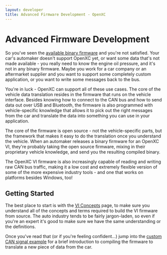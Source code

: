 ```yaml
---
layout: developer
title: Advanced Firmware Development - OpenXC
---
```


<div class="page-header">
    <h1>Advanced Firmware Development</h1>
</div>

So you've seen the [available binary firmware](/vehicle-interface/firmware.html)
and you're not satisfied. Your car's automaker doesn't support OpenXC yet, or
want some data that's not made available - you really need to know the engine
oil pressure, and it's not in any binary firmware. Maybe you work for a car
company or an aftermarket supplier and you want to support some completely
custom application, or you want to write some messages back to the bus.

You're in luck - OpenXC can support all of these use cases. The core of the
vehicle data translation resides in the firmware that runs on the vehicle
interface. Besides knowing how to connect to the CAN bus and how to send data
out over USB and Bluetooth, the firmware is also programmed with
vehicle-specific knowledge that allows it to pick out the right messages from
the car and translate the data into something you can use in your application.

The core of the firmware is open source - not the vehicle-specific parts, but
the framework that makes it easy to do the translation once you understand the
vehicle. When an automaker releases a binary firmware for an OpenXC VI, they're
probably taking the open source firmware, mixing in their proprietary vehicle
knowledge, and send you the resulting compiled binary.

The OpenXC VI firmware is also increasingly capable of reading and writing raw
CAN bus traffic, making it a low cost and extremely flexible version of some of
the more expensive industry tools - and one that works on platforms besides
Windows, too!

## Getting Started

The best place to start is with the [VI
Concepts](/vehicle-interface/concepts.html) page, to make sure you understand
all of the concepts and terms required to build the VI firmware from source. The
auto industry tends to be fairly jargon-laden, so even if you're an expert it's
good to make sure we have the same understanding or the definitions.

Once you've read that (or if you're feeling confident...) jump into the [custom
CAN signal example](/firmware/custom-data-example.html) for a brief introduction
to compiling the firmware to translate a new piece of data from the car.
